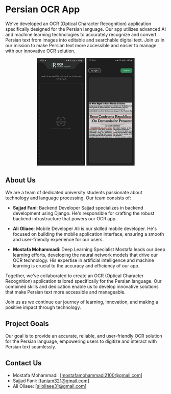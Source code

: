 # Persian OCR App

We've developed an OCR (Optical Character Recognition) application specifically designed for the Persian language. Our app utilizes advanced AI and machine learning technologies to accurately recognize and convert Persian text from images into editable and searchable digital text. Join us in our mission to make Persian text more accessible and easier to manage with our innovative OCR solution.

<p align="center">
<img src="./profile/sc1.jpeg" width="30%" display="inline"/>
<img src="./profile/sc2.jpeg" width="30%" display="inline"/>
</p>

## About Us

We are a team of dedicated university students passionate about technology and language processing. Our team consists of:

- **Sajjad Fani**: Backend Developer
  Sajjad specializes in backend development using Django. He's responsible for crafting the robust backend infrastructure that powers our OCR app.

- **Ali Oliaee**: Mobile Developer
  Ali is our skilled mobile developer. He's focused on building the mobile application interface, ensuring a smooth and user-friendly experience for our users.

- **Mostafa Mohammadi**: Deep Learning Specialist
  Mostafa leads our deep learning efforts, developing the neural network models that drive our OCR technology. His expertise in artificial intelligence and machine learning is crucial to the accuracy and efficiency of our app.

Together, we've collaborated to create an OCR (Optical Character Recognition) application tailored specifically for the Persian language. Our combined skills and dedication enable us to develop innovative solutions that make Persian text more accessible and manageable.

Join us as we continue our journey of learning, innovation, and making a positive impact through technology.

## Project Goals

Our goal is to provide an accurate, reliable, and user-friendly OCR solution for the Persian language, empowering users to digitize and interact with Persian text seamlessly.

## Contact Us

- Mostafa Mohammadi: [mostafamohammadi2100@gmail.com]
- Sajjad Fani: [faniam321@gmail.com]
- Ali Oliaee: [alioliaee31@gmail.com]
